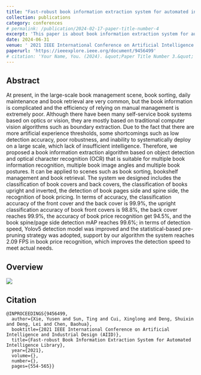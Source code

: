 ```yaml
---
title: "Fast-robust book information extraction system for automated intelligence library"
collection: publications
category: conferences
# permalink: /publication/2024-02-17-paper-title-number-4
excerpt: 'This paper is about book information extraction system for automated intelligence library.'
date: 2024-06-31
venue: ' 2021 IEEE International Conference on Artificial Intelligence and Industrial Design (AIID). 28 May- 30 May 2021 | Guangzhou, China'
paperurl: 'https://ieeexplore.ieee.org/document/9456499'
# citation: 'Your Name, You. (2024). &quot;Paper Title Number 3.&quot; <i>GitHub Journal of Bugs</i>. 1(3).'
---
```

## Abstract
At present, in the large-scale book management
scene, book sorting, daily maintenance and book retrieval are very
common, but the book information is complicated and the
efficiency of relying on manual management is extremely poor.
Although there have been many self-service book systems based on
optics or vision, they are mostly based on traditional computer
vision algorithms such as boundary extraction. Due to the fact that
there are more artificial experience thresholds, some shortcomings
such as low detection accuracy, poor robustness, and inability to
systematically deploy on a large scale, which lack of insufficient
intelligence. Therefore, we proposed a book information
extraction algorithm based on object detection and optical
character recognition (OCR) that is suitable for multiple book
information recognition, multiple book image angles and multiple
book postures. It can be applied to scenes such as book sorting,
bookshelf management and book retrieval. The system we
designed includes the classification of book covers and back covers,
the classification of books upright and inverted, the detection of
book pages side and spine side, the recognition of book pricing. In
terms of accuracy, the classification accuracy of the front cover
and the back cover is 99.9%, the upright classification accuracy of
book front covers is 98.8%, the back cover reaches 99.9%, the
accuracy of book price recognition get 94.5%, and the book
spine/page side detection mAP reaches 99.6%; in terms of
detection speed, Yolov5 detection model was improved and the
statistical-based pre-pruning strategy was adopted, support by our
algorithm the system reaches 2.09 FPS in book price recognition,
which improves the detection speed to meet actual needs.
## Overview
![](/images/book.png)
## Citation
``` text
@INPROCEEDINGS{9456499,
  author={Xie, Yusen and Sun, Ting and Cui, Xinglong and Deng, Shuixin and Deng, Lei and Chen, Baohua},
  booktitle={2021 IEEE International Conference on Artificial Intelligence and Industrial Design (AIID)}, 
  title={Fast-robust Book Information Extraction System for Automated Intelligence Library}, 
  year={2021},
  volume={},
  number={},
  pages={554-565}}
```
